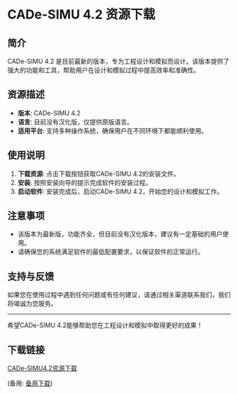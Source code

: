 # CADe-SIMU 4.2 资源下载

 ## 简介
 CADe-SIMU 4.2 是目前最新的版本，专为工程设计和模拟而设计。该版本提供了强大的功能和工具，帮助用户在设计和模拟过程中提高效率和准确性。

 ## 资源描述
 - **版本**: CADe-SIMU 4.2
 - **语言**: 目前没有汉化版，仅提供原版语言。
 - **适用平台**: 支持多种操作系统，确保用户在不同环境下都能顺利使用。

 ## 使用说明
 1. **下载资源**: 点击下载按钮获取CADe-SIMU 4.2的安装文件。
 2. **安装**: 按照安装向导的提示完成软件的安装过程。
 3. **启动软件**: 安装完成后，启动CADe-SIMU 4.2，开始您的设计和模拟工作。

 ## 注意事项
 - 该版本为最新版，功能齐全，但目前没有汉化版本，建议有一定基础的用户使用。
 - 请确保您的系统满足软件的最低配置要求，以保证软件的正常运行。

 ## 支持与反馈
 如果您在使用过程中遇到任何问题或有任何建议，请通过相关渠道联系我们，我们将竭诚为您服务。

 ---

 希望CADe-SIMU 4.2能够帮助您在工程设计和模拟中取得更好的成果！

 ## 下载链接
 [CADe-SIMU4.2资源下载](https://pan.quark.cn/s/72fc3ba6a8f3) 

 (备用: [备用下载](https://pan.baidu.com/s/12kYMBo5wRZ6Ky9sxT0LGmA?pwd=1234))
